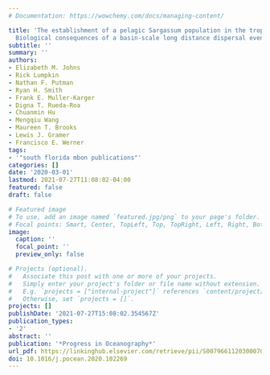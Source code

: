 ```yaml
---
# Documentation: https://wowchemy.com/docs/managing-content/

title: 'The establishment of a pelagic Sargassum population in the tropical Atlantic:
  Biological consequences of a basin-scale long distance dispersal event'
subtitle: ''
summary: ''
authors:
- Elizabeth M. Johns
- Rick Lumpkin
- Nathan F. Putman
- Ryan H. Smith
- Frank E. Muller-Karger
- Digna T. Rueda-Roa
- Chuanmin Hu
- Mengqiu Wang
- Maureen T. Brooks
- Lewis J. Gramer
- Francisco E. Werner
tags:
- '"south florida mbon publications"'
categories: []
date: '2020-03-01'
lastmod: 2021-07-27T11:08:02-04:00
featured: false
draft: false

# Featured image
# To use, add an image named `featured.jpg/png` to your page's folder.
# Focal points: Smart, Center, TopLeft, Top, TopRight, Left, Right, BottomLeft, Bottom, BottomRight.
image:
  caption: ''
  focal_point: ''
  preview_only: false

# Projects (optional).
#   Associate this post with one or more of your projects.
#   Simply enter your project's folder or file name without extension.
#   E.g. `projects = ["internal-project"]` references `content/project/deep-learning/index.md`.
#   Otherwise, set `projects = []`.
projects: []
publishDate: '2021-07-27T15:08:02.354567Z'
publication_types:
- '2'
abstract: ''
publication: '*Progress in Oceanography*'
url_pdf: https://linkinghub.elsevier.com/retrieve/pii/S0079661120300070
doi: 10.1016/j.pocean.2020.102269
---
```

